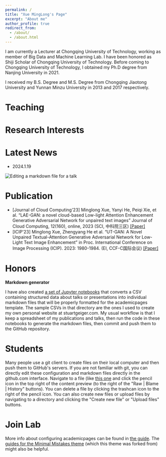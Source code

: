 ```yaml
---
permalink: /
title: "Xue MingLong's Page"
excerpt: "About me"
author_profile: true
redirect_from: 
  - /about/
  - /about.html
---
```


I am currently a Lecturer at Chongqing University of Technology, working as member of Big Data and Machine Learning Lab. I have been honored as Shiji Scholar of Chongqing University of Technology. Before coming to Chongqing University of Technology, I obtained my Ph.D degree from Nanjing University in 2021.
   
I received my B.S. Degree and M.S. Degree from Chongqing Jiaotong University and Yunnan Minzu University in 2013 and 2017 respectively.



Teaching
======


Research Interests
======


Latest News
======
- 2024.1.19 

![Editing a markdown file for a talk](/images/editing-talk.png)


Publication
======
- [Journal of Cloud Computing'23] Minglong Xue, Yanyi He, Peiqi Xie, et al. “LAE-GAN: a novel cloud-based Low-light Attention Enhancement Generative Adversarial Network for unpaired text images” Journal of Cloud Computing, 12(160), online, 2023 (SCI, 中科院三区) [[Paper]](https://link.springer.com/content/pdf/10.1186/s13677-023-00533-4.pdf)
- [ICIP'23] Minglong Xue, Zhengyang He et al. “UT-GAN: A Novel Unpaired Textual-Attention Generative Adversarial Network for Low-Light Text Image Enhancement” in Proc. International Conference on Image Processing (ICIP). 2023: 1980-1984. (EI, CCF-C国际会议) [[Paper]](https://ieeexplore.ieee.org/document/10222221)

Honors
======


**Markdown generator**

I have also created [a set of Jupyter notebooks](https://github.com/academicpages/academicpages.github.io/tree/master/markdown_generator
) that converts a CSV containing structured data about talks or presentations into individual markdown files that will be properly formatted for the academicpages template. The sample CSVs in that directory are the ones I used to create my own personal website at stuartgeiger.com. My usual workflow is that I keep a spreadsheet of my publications and talks, then run the code in these notebooks to generate the markdown files, then commit and push them to the GitHub repository.

Students
======
Many people use a git client to create files on their local computer and then push them to GitHub's servers. If you are not familiar with git, you can directly edit these configuration and markdown files directly in the github.com interface. Navigate to a file (like [this one](https://github.com/academicpages/academicpages.github.io/blob/master/_talks/2012-03-01-talk-1.md) and click the pencil icon in the top right of the content preview (to the right of the "Raw | Blame | History" buttons). You can delete a file by clicking the trashcan icon to the right of the pencil icon. You can also create new files or upload files by navigating to a directory and clicking the "Create new file" or "Upload files" buttons. 


Join Lab
======
More info about configuring academicpages can be found in [the guide](https://academicpages.github.io/markdown/). The [guides for the Minimal Mistakes theme](https://mmistakes.github.io/minimal-mistakes/docs/configuration/) (which this theme was forked from) might also be helpful.
